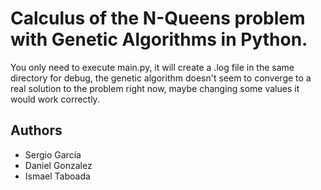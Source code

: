 Calculus of the N-Queens problem with Genetic Algorithms in Python.
====

You only need to execute main.py, it will create a .log file in the same 
directory for debug, the genetic algorithm doesn't seem to converge to a 
real solution to the problem right now, maybe changing some values it
would work correctly.

Authors
----
- Sergio García
- Daniel Gonzalez
- Ismael Taboada
